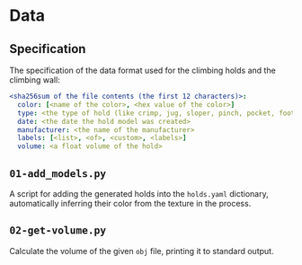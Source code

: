 # Data

## Specification
The specification of the data format used for the climbing holds and the climbing wall:

```yaml
<sha256sum of the file contents (the first 12 characters)>:
  color: [<name of the color>, <hex value of the color>]
  type: <the type of hold (like crimp, jug, sloper, pinch, pocket, foothold, structure, etc.)>
  date: <the date the hold model was created>
  manufacturer: <the name of the manufacturer>
  labels: [<list>, <of>, <custom>, <labels>]
  volume: <a float volume of the hold>
```

## `01-add_models.py`
A script for adding the generated holds into the `holds.yaml` dictionary, automatically inferring their color from the texture in the process.

## `02-get-volume.py`
Calculate the volume of the given `obj` file, printing it to standard output.

